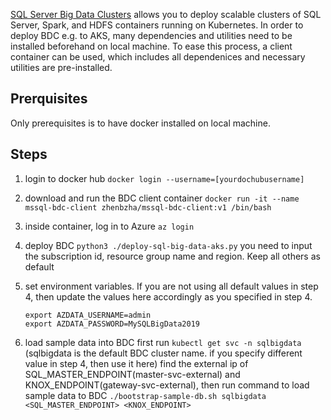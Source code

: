 [SQL Server Big Data Clusters](https://docs.microsoft.com/en-us/sql/big-data-cluster/big-data-cluster-overview?view=sql-server-ver15) allows you to deploy scalable clusters of SQL Server, Spark, and HDFS containers running on Kubernetes. In order to deploy BDC e.g. to AKS, many dependencies and utilities need to be installed beforehand on local machine. To ease this process, a client container can be used, which includes all dependenices and necessary utilities are pre-installed.


## Prerquisites
Only prerequisites is to have docker installed on local machine. 

## Steps
1. login to docker hub `docker login --username=[yourdochubusername]`
2. download and run the BDC client container `docker run -it --name mssql-bdc-client zhenbzha/mssql-bdc-client:v1 /bin/bash`
3. inside container, log in to Azure `az login`
4. deploy BDC `python3 ./deploy-sql-big-data-aks.py` 
you need to input the subscription id, resource group name and region. Keep all others as default
5. set environment variables. If you are not using all default values in step 4, then update the values here accordingly as you specified in step 4.

    ```
    export AZDATA_USERNAME=admin
    export AZDATA_PASSWORD=MySQLBigData2019
    ```
6. load sample data into BDC
first run `kubectl get svc -n sqlbigdata` (sqlbigdata is the default BDC cluster name. if you specify different value in step 4, then use it here)
find the external ip of SQL_MASTER_ENDPOINT(master-svc-external) and KNOX_ENDPOINT(gateway-svc-external), then run command to load sample data to BDC
`./bootstrap-sample-db.sh sqlbigdata <SQL_MASTER_ENDPOINT> <KNOX_ENDPOINT>`
